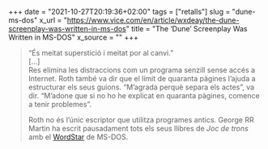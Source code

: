+++
date = "2021-10-27T20:19:36+02:00"
tags = ["retalls"]
slug = "dune-ms-dos"
x_url = "https://www.vice.com/en/article/wxdeay/the-dune-screenplay-was-written-in-ms-dos"
title = "The ‘Dune’ Screenplay Was Written in MS-DOS"
x_source = ""
+++


> “És meitat superstició i meitat por al canvi.”  
> \[…]  
> Res elimina les distraccions com un programa senzill sense accés a Internet. Roth també va dir que el límit de quaranta pàgines l’ajuda a estructurar els seus guions. “M’agrada perquè separa els actes”, va dir. “M’adone que si no ho he explicat en quaranta pàgines, comence a tenir problemes”.
> 
> Roth no és l’únic escriptor que utilitza programes antics. George RR Martin ha escrit pausadament tots els seus llibres de *Joc de trons* amb el [WordStar](https://www.vice.com/en/article/53dwb3/it-makes-no-sense-that-word-processors-are-still-designed-for-the-printed-page) de MS-DOS.

